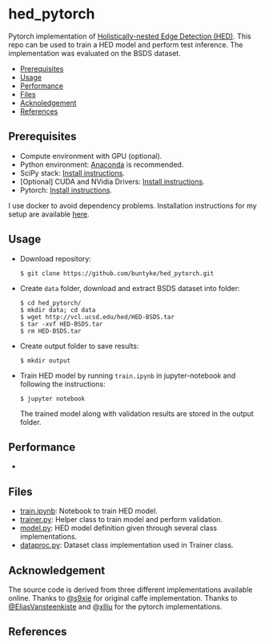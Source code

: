 # hed_pytorch

Pytorch implementation of [Holistically-nested Edge Detection (HED)][1]. This repo can be used to train a HED model and perform test inference. The implementation was evaluated on the BSDS dataset.

* [Prerequisites](#prerequisites)
* [Usage](#usage)
* [Performance](#performance)
* [Files](#files)
* [Acknoledgement](#acknowledgement)
* [References](#references)

## Prerequisites

* Compute environment with GPU (optional).
* Python environment: [Anaconda](https://conda.io/docs/user-guide/install/index.html) is recommended.
* SciPy stack: [Install instructions](https://www.scipy.org/install.html).
* [Optional] CUDA and NVidia Drivers: [Install instructions](https://developer.nvidia.com/cuda-downloads).
* Pytorch: [Install instructions](http://pytorch.org/).

I use docker to avoid dependency problems. Installation instructions for my setup are available [here](Install.md).

## Usage

* Download repository:
  ```
  $ git clone https://github.com/buntyke/hed_pytorch.git
  ```
* Create `data` folder, download and extract BSDS dataset into folder:
  ```
  $ cd hed_pytorch/
  $ mkdir data; cd data
  $ wget http://vcl.ucsd.edu/hed/HED-BSDS.tar
  $ tar -xvf HED-BSDS.tar
  $ rm HED-BSDS.tar
  ```
* Create output folder to save results:
  ```
  $ mkdir output
  ```
* Train HED model by running `train.ipynb` in jupyter-notebook and following the instructions:
  ```
  $ jupyter notebook 
  ```
  The trained model along with validation results are stored in the output folder.

## Performance

* 

## Files

* [train.ipynb](train.ipynb): Notebook to train HED model.
* [trainer.py](trainer.py): Helper class to train model and perform validation.
* [model.py](model.py): HED model definition given through several class implementations.
* [dataproc.py](dataproc.py): Dataset class implementation used in Trainer class.

## Acknowledgement

The source code is derived from three different implementations available online. Thanks to [@s9xie][2] for original caffe implementation. Thanks to [@EliasVansteenkiste][3] and @[xlliu][4] for the pytorch implementations.

## References

[1]: "https://arxiv.org/abs/1504.06375" "HED"

[2]: https://github.com/s9xie/hed "Caffe"

[3]: https://github.com/EliasVansteenkiste/edge_detection_framework "Pytorch 1"

[4]: https://github.com/xlliu7/hed.pytorch "Pytorch 2"